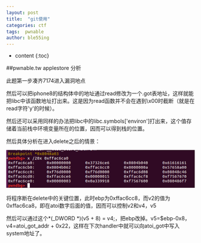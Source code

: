 ```yaml
---
layout: post
title:  "git使用"
categories: ctf
tags:  pwnable
author: ble55ing
---
```


* content
{:toc}

##pwnable.tw applestore 分析

此题第一步凑齐7174进入漏洞地点

然后可以把iphone8的结构体中的地址通过read修改为一个.got表地址，这样就能把libc中该函数地址打出来。这是因为read函数并不会在遇到\x00时截断（就是在read字符'y'的时候）。

然后还可以采用同样的办法把libc中的libc.symbols['environ']打出来，这个值存储着当前栈中环境变量所在的位置，因而可以得到栈的位置。

然后具体分析在进入delete之后的情景：

![](https://github.com/ble55ing/PicGo/blob/master/20190414213415.png)

将程序断在delete中的关键位置，此时ebp为0xffac6cc8，而v2的值为0xffac6ca8，即在atoi数字后面的值，因而可以控制v2和v4，v5

然后可以通过这个*(_DWORD *)(v5 + 8) = v4;，把ebp改掉。v5=$ebp-0x8，v4=atoi_got_addr + 0x22，这样在下次handler中就可以向atoi_got中写入system地址了。


